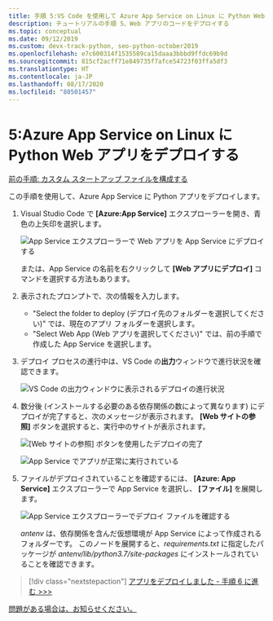 ```yaml
---
title: 手順 5:VS Code を使用して Azure App Service on Linux に Python Web アプリをデプロイする
description: チュートリアルの手順 5、Web アプリのコードをデプロイする
ms.topic: conceptual
ms.date: 09/12/2019
ms.custom: devx-track-python, seo-python-october2019
ms.openlocfilehash: e7c600314f1535589ca15daaa3bbbd9ffdc69b9d
ms.sourcegitcommit: 815cf2acff71e849735f7afce54723f03ffa5df3
ms.translationtype: HT
ms.contentlocale: ja-JP
ms.lasthandoff: 08/17/2020
ms.locfileid: "88501457"
---
```

# <a name="5-deploy-your-python-web-app-to-azure-app-service-on-linux"></a>5:Azure App Service on Linux に Python Web アプリをデプロイする

[前の手順: カスタム スタートアップ ファイルを構成する](tutorial-deploy-app-service-on-linux-04.md)

この手順を使用して、Azure App Service に Python アプリをデプロイします。

1. Visual Studio Code で **[Azure:App Service]** エクスプローラーを開き、青色の上矢印を選択します。

   ![App Service エクスプローラーで Web アプリを App Service にデプロイする](media/deploy-azure/deploy-web-app-to-app-service-in-app-service-explorer.png)

    または、App Service の名前を右クリックして **[Web アプリにデプロイ]** コマンドを選択する方法もあります。

1. 表示されたプロンプトで、次の情報を入力します。

    - "Select the folder to deploy (デプロイ先のフォルダーを選択してください)" では、現在のアプリ フォルダーを選択します。
    - "Select Web App (Web アプリを選択してください)" では、前の手順で作成した App Service を選択します。

1. デプロイ プロセスの進行中は、VS Code の**出力**ウィンドウで進行状況を確認できます。

    ![VS Code の出力ウィンドウに表示されるデプロイの進行状況](media/deploy-azure/view-deployment-progress-in-visual-studio-code-output.png)

1. 数分後 (インストールする必要のある依存関係の数によって異なります) にデプロイが完了すると、次のメッセージが表示されます。 **[Web サイトの参照]** ボタンを選択すると、実行中のサイトが表示されます。

    ![[Web サイトの参照] ボタンを使用したデプロイの完了](media/deploy-azure/web-app-deployment-complete-with-browse-website-button.png)

    ![App Service でアプリが正常に実行されている](media/deploy-azure/web-app-running-successfully-on-app-service.png)

1. ファイルがデプロイされていることを確認するには、 **[Azure: App Service]** エクスプローラーで App Service を選択し、 **[ファイル]** を展開します。

    ![App Service エクスプローラーでデプロイ ファイルを確認する](media/deploy-azure/expand-files-node-to-check-deployment-of-web-app-files.png)

    *antenv* は、依存関係を含んだ仮想環境が App Service によって作成されるフォルダーです。 このノードを展開すると、*requirements.txt* に指定したパッケージが *antenv/lib/python3.7/site-packages* にインストールされていることを確認できます。

> [!div class="nextstepaction"]
> [アプリをデプロイしました - 手順 6 に進む >>>](tutorial-deploy-app-service-on-linux-06.md)

[問題がある場合は、お知らせください。](https://aka.ms/FlaskVSCQuickstartHelp)
